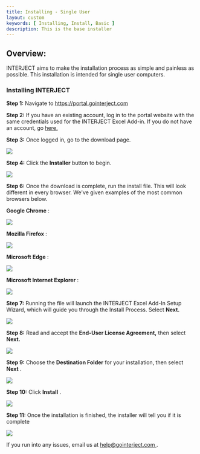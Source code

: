 ```yaml
---
title: Installing - Single User
layout: custom
keywords: [ Installing, Install, Basic ]
description: This is the base installer
---
```


##  **Overview:**

INTERJECT aims to make the installation process as simple and painless as possible. This installation is intended for single user computers. 

###  Installing INTERJECT 

**Step 1:** Navigate to  [ https://portal.gointerject.com ](https://portal.gointerject.com/login.html)

**Step 2:** If you have an existing account, log in to the portal website with the same credentials used for the INTERJECT Excel Add-in. If you do not have an account, go [ here. ](https://portal.gointerject.com/invite.html?mode=create)

**Step 3:** Once logged in, go to the download page. 

![](/images/SingleUser/02.jpg)

  


**Step 4:** Click the **Installer** button to begin. 

![](/images/SingleUser/03.jpg)

  


**Step 6:** Once the download is complete, run the install file. This will look different in every browser. We've given examples of the most common browsers below. 

**Google Chrome** : 

![](/images/SingleUser/04.jpg)

  


**Mozilla Firefox** : 

![](/images/SingleUser/06.jpg)

  


**Microsoft** **Edge** : 

![](/images/SingleUser/07.jpg)

  


**Microsoft Internet Explorer** : 

![](/images/SingleUser/08.jpg)

  


**Step 7:** Running the file will launch the INTERJECT Excel Add-In Setup Wizard, which will guide you through the Install Process. Select **Next.**

![](/images/SingleUser/09.jpg)

  


**Step 8:** Read and accept the **End-User License Agreement,** then select **Next.**

![](/images/SingleUser/10.jpg)

  


**Step 9:** Choose the **Destination Folder** for your installation, then select **Next** . 

![](/images/SingleUser/11.jpg)

  


**Step 10:** Click **Install** . 

![](/images/SingleUser/12.jpg)

  


**Step 11:** Once the installation is finished, the installer will tell you if it is complete 

![](/images/SingleUser/13.jpg)

  


If you run into any issues, email us at [ help@gointerject.com ](mailto:help@gointerject.com) . 
